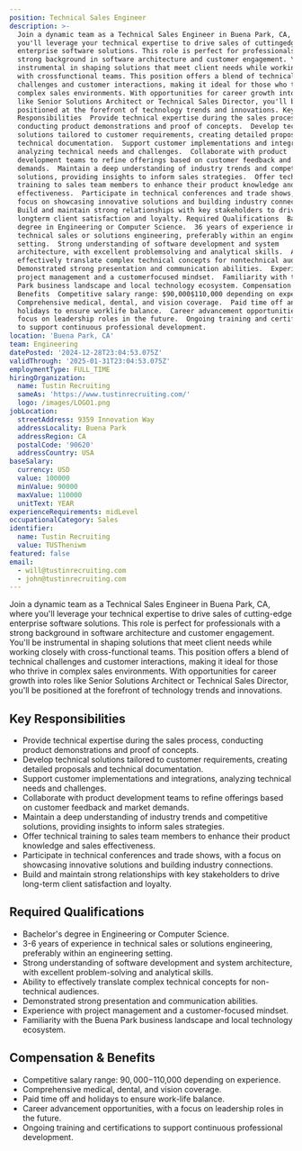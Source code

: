 ```yaml
---
position: Technical Sales Engineer
description: >-
  Join a dynamic team as a Technical Sales Engineer in Buena Park, CA, where
  you'll leverage your technical expertise to drive sales of cuttingedge
  enterprise software solutions. This role is perfect for professionals with a
  strong background in software architecture and customer engagement. You'll be
  instrumental in shaping solutions that meet client needs while working closely
  with crossfunctional teams. This position offers a blend of technical
  challenges and customer interactions, making it ideal for those who thrive in
  complex sales environments. With opportunities for career growth into roles
  like Senior Solutions Architect or Technical Sales Director, you'll be
  positioned at the forefront of technology trends and innovations. Key
  Responsibilities  Provide technical expertise during the sales process,
  conducting product demonstrations and proof of concepts.  Develop technical
  solutions tailored to customer requirements, creating detailed proposals and
  technical documentation.  Support customer implementations and integrations,
  analyzing technical needs and challenges.  Collaborate with product
  development teams to refine offerings based on customer feedback and market
  demands.  Maintain a deep understanding of industry trends and competitive
  solutions, providing insights to inform sales strategies.  Offer technical
  training to sales team members to enhance their product knowledge and sales
  effectiveness.  Participate in technical conferences and trade shows, with a
  focus on showcasing innovative solutions and building industry connections. 
  Build and maintain strong relationships with key stakeholders to drive
  longterm client satisfaction and loyalty. Required Qualifications  Bachelor's
  degree in Engineering or Computer Science.  36 years of experience in
  technical sales or solutions engineering, preferably within an engineering
  setting.  Strong understanding of software development and system
  architecture, with excellent problemsolving and analytical skills.  Ability to
  effectively translate complex technical concepts for nontechnical audiences. 
  Demonstrated strong presentation and communication abilities.  Experience with
  project management and a customerfocused mindset.  Familiarity with the Buena
  Park business landscape and local technology ecosystem. Compensation &
  Benefits  Competitive salary range: $90,000$110,000 depending on experience. 
  Comprehensive medical, dental, and vision coverage.  Paid time off and
  holidays to ensure worklife balance.  Career advancement opportunities, with a
  focus on leadership roles in the future.  Ongoing training and certifications
  to support continuous professional development.
location: 'Buena Park, CA'
team: Engineering
datePosted: '2024-12-28T23:04:53.075Z'
validThrough: '2025-01-31T23:04:53.075Z'
employmentType: FULL_TIME
hiringOrganization:
  name: Tustin Recruiting
  sameAs: 'https://www.tustinrecruiting.com/'
  logo: /images/LOGO1.png
jobLocation:
  streetAddress: 9359 Innovation Way
  addressLocality: Buena Park
  addressRegion: CA
  postalCode: '90620'
  addressCountry: USA
baseSalary:
  currency: USD
  value: 100000
  minValue: 90000
  maxValue: 110000
  unitText: YEAR
experienceRequirements: midLevel
occupationalCategory: Sales
identifier:
  name: Tustin Recruiting
  value: TUSTheniwm
featured: false
email:
  - will@tustinrecruiting.com
  - john@tustinrecruiting.com
---
```




Join a dynamic team as a Technical Sales Engineer in Buena Park, CA, where you'll leverage your technical expertise to drive sales of cutting-edge enterprise software solutions. This role is perfect for professionals with a strong background in software architecture and customer engagement. You'll be instrumental in shaping solutions that meet client needs while working closely with cross-functional teams. This position offers a blend of technical challenges and customer interactions, making it ideal for those who thrive in complex sales environments. With opportunities for career growth into roles like Senior Solutions Architect or Technical Sales Director, you'll be positioned at the forefront of technology trends and innovations.

## Key Responsibilities

- Provide technical expertise during the sales process, conducting product demonstrations and proof of concepts.
- Develop technical solutions tailored to customer requirements, creating detailed proposals and technical documentation.
- Support customer implementations and integrations, analyzing technical needs and challenges.
- Collaborate with product development teams to refine offerings based on customer feedback and market demands.
- Maintain a deep understanding of industry trends and competitive solutions, providing insights to inform sales strategies.
- Offer technical training to sales team members to enhance their product knowledge and sales effectiveness.
- Participate in technical conferences and trade shows, with a focus on showcasing innovative solutions and building industry connections.
- Build and maintain strong relationships with key stakeholders to drive long-term client satisfaction and loyalty.

## Required Qualifications

- Bachelor's degree in Engineering or Computer Science.
- 3-6 years of experience in technical sales or solutions engineering, preferably within an engineering setting.
- Strong understanding of software development and system architecture, with excellent problem-solving and analytical skills.
- Ability to effectively translate complex technical concepts for non-technical audiences.
- Demonstrated strong presentation and communication abilities.
- Experience with project management and a customer-focused mindset.
- Familiarity with the Buena Park business landscape and local technology ecosystem.

## Compensation & Benefits

- Competitive salary range: $90,000-$110,000 depending on experience.
- Comprehensive medical, dental, and vision coverage.
- Paid time off and holidays to ensure work-life balance.
- Career advancement opportunities, with a focus on leadership roles in the future.
- Ongoing training and certifications to support continuous professional development.
